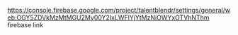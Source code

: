 https://console.firebase.google.com/project/talentblendr/settings/general/web:OGY5ZDVkMzMtMGU2My00Y2IxLWFlYjYtMzNiOWYxOTVhNThm        firebase link
